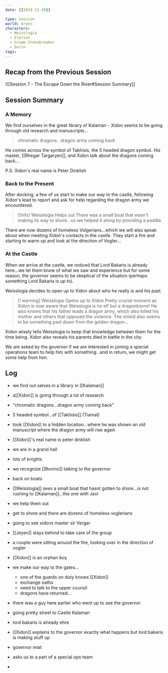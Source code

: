 ```yaml
---
date: [[2024-12-20]]

type: session
world: krynn
characters:
  - Weisslogia
  - Elerion
  - Grumm Stonebreaker
  - Durin
tags:
---
```


## Recap from the Previous Session

![[Session 7 - The Escape Down the River#Session Summary]]

## Session Summary

### A Memory 
We find ourselves in the great library of Kalaman - Xidon seems to be going through old research and manuscripts...

> chromatic dragons...dragon army coming back

He comes across the symbol of Takhisis, the 5 headed dragon symbol. His master, [[Rhegar Targaryen]], and Xidon talk about the dragons coming back...

P.S. Xidon's real name is Peter Dinklish

### Back to the Present

After docking, a few of us start to make our way to the castle, following Xidon's lead to report and ask for help regarding the dragon army we encountered. 

> [!info] Weisslogia Helps out
> There was a small boat that wasn't making its way to shore...so we helped it along by providing a paddle

There are now dozens of homeless Volgerians...which we will also speak about when meeting Xidon's contacts in the castle. They start a fire and starting to warm up and look at the direction of Vogler...

### At the Castle

When we arrive at the castle, we noticed that Lord Bakaris is already here...we let them know of what we saw and experience but for some reason, the governor seems to be skeptical of the situation (perhaps something Lord Bakaris is up to). 

Weisslogia decides to open up to Xidon about who he really is and his past. 

> [! warning] Weisslogia Opens up to Xidon
> Pretty crucial moment as Xidon is now aware that Weisslogia is no elf but a dragonborne! He also knows that his father leads a dragon army, which also killed his mother and others that opposed the violence. 
> The shield also seems to be something past down from the golden dragon...

Xidon wisely tells Weisslogia to keep that knowledge between them for the time being. Xidon also reveals his parents died in battle in the city. 

We are asked by the governor if we are interested in joining a special operations team to help him with something...and in return, we might get some help from him. 


## Log

- we find out selves in a library in [[Kalaman]]
- a[[Xidon]] is going through a lot of research
- "chromatic dragons...dragon army coming back"
- 5 headed symbol...of [[Takhisis]] (Tiamat)
- took [[Xidon]] to a hidden location...where he was shown an old manuscript where the dragon army will rise again
- [[Xidon]]'s real name is peter dinklish

- we are in a grand hall
- lots of knights
- we recognize [[Rovino]] talking to the governor

- back on boats
- [[Weisslogia]] sees a small boat that hasnt gotten to shore...is not rushing to [[Kalaman]]...the one with Javi
- we help them out
- get to shore and there are dozens of homeless voglerians
- going to see xidons master sir Vergar
- [[Jeyev]] stays behind to take care of the group
- a couple were sitting around the fire, looking over in the direction of vogler
- [[Xidon]] is an orphan boy
- we make our way to the gates...
	- one of the guards on duty knows [[Xidon]]
	- exchange oaths
	- need to talk to the upper counsil
	- dragons have returned...
- there was a guy here earlier who went up to see the governor
- going pretty street to Castle Kalaman
- lord bakaris is already ehre
- [[Xidon]] explains to the governor exactly what happens but lord bakaris is making stuff up
- governor miat
- asks us to a part of a special ops team
- 


